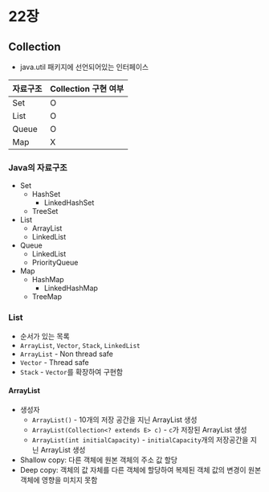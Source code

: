 # 22장
## Collection
* java.util 패키지에 선언되어있는 인터페이스

| 자료구조 | Collection 구현 여부 |
| ------ | ----------------- |
| Set | O |
| List | O |
| Queue | O |
| Map | X 

### Java의 자료구조
* Set
  * HashSet
    * LinkedHashSet
  * TreeSet
* List
  * ArrayList
  * LinkedList
* Queue
  * LinkedList
  * PriorityQueue
* Map
  * HashMap
    * LinkedHashMap
  * TreeMap

### List
* 순서가 있는 목록
* `ArrayList`, `Vector`, `Stack`, `LinkedList`
* `ArrayList` - Non thread safe
* `Vector` - Thread safe
* `Stack` - `Vector`를 확장하여 구현함

#### ArrayList
* 생성자
  * `ArrayList()` - 10개의 저장 공간을 지닌 ArrayList 생성
  * `ArrayList(Collection<? extends E> c)` - `c`가 저장된 ArrayList 생성
  * `ArrayList(int initialCapacity)` - `initialCapacity`개의 저장공간을 지닌 ArrayList 생성
* Shallow copy: 다른 객체에 원본 객체의 주소 값 할당
* Deep copy: 객체의 값 자체를 다른 객체에 할당하여 복제된 객체 값의 변경이 원본 객체에 영향을 미치지 못함
